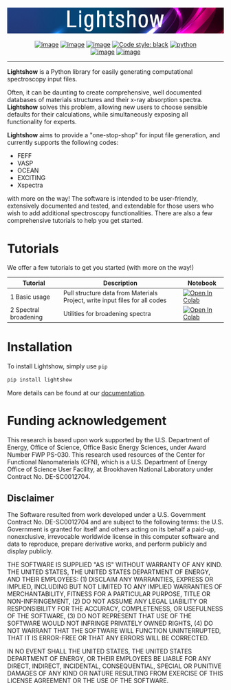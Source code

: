 <div align="center">

![sysfs line plot](https://raw.githubusercontent.com/AI-multimodal/Lightshow/master/docs/_static/images/lightshow.jpg)

[![image](https://github.com/AI-multimodal/Lightshow/actions/workflows/ci.yml/badge.svg)](https://github.com/AI-multimodal/Lightshow/actions/workflows/ci.yml)
[![image](https://codecov.io/gh/AI-multimodal/Lightshow/branch/master/graph/badge.svg?token=CW7BMFA5O7)](https://codecov.io/gh/AI-multimodal/Lightshow)
[![image](https://app.codacy.com/project/badge/Grade/d31a4e18672c4d71bbaafa719181c140)](https://www.codacy.com/gh/AI-multimodal/Lightshow/dashboard?utm_source=github.com&amp;utm_medium=referral&amp;utm_content=AI-multimodal/Lightshow&amp;utm_campaign=Badge_Grade)
[![Code style: black](https://img.shields.io/badge/code%20style-black-000000.svg)](https://github.com/psf/black)
[![python](https://img.shields.io/badge/-Python_3.7_%7C_3.8_%7C_3.9_%7C_3.10_%7C_3.11-blue?logo=python&logoColor=white)](https://github.com/pre-commit/pre-commit) <br>
[![image](https://joss.theoj.org/papers/a9cabcd7f4b85a926a797997c6622b43/status.svg)](https://joss.theoj.org/papers/a9cabcd7f4b85a926a797997c6622b43)
[![image](https://zenodo.org/badge/DOI/10.48550/arXiv.2211.04452.svg)](https://doi.org/10.48550/arXiv.2211.04452)

</div>
    
------------------------------------------------------------------------

**Lightshow** is a Python library for easily generating computational
spectroscopy input files.

Often, it can be daunting to create comprehensive, well documented
databases of materials structures and their x-ray absorption spectra.
**Lightshow** solves this problem, allowing new users to choose sensible
defaults for their calculations, while simultaneously exposing all
functionality for experts.

**Lightshow** aims to provide a \"one-stop-shop\" for input file
generation, and currently supports the following codes:

-   FEFF
-   VASP
-   OCEAN
-   EXCITING
-   Xspectra

with more on the way! The software is intended to be user-friendly,
extensively documented and tested, and extendable for those users who
wish to add additional spectroscopy functionalities. There are also a
few comprehensive tutorials to help you get started.

# Tutorials

We offer a few tutorials to get you started (with more on the way!)

| Tutorial | Description | Notebook |
| ------------- | ------------- | ------------- |
| 1 Basic usage | Pull structure data from Materials Project, write input files for all codes | [![Open In Colab](https://colab.research.google.com/assets/colab-badge.svg)](https://colab.research.google.com/github/AI-multimodal/Lightshow/blob/master/notebooks/00_basic_usage.ipynb) |
| 2 Spectral broadening | Utilities for broadening spectra |[![Open In Colab](https://colab.research.google.com/assets/colab-badge.svg)](https://colab.research.google.com/github/AI-multimodal/Lightshow/blob/master/notebooks/01_Ti_K_anatase_broaden.ipynb) |


# Installation

To install Lightshow, simply use `pip`

``` bash
pip install lightshow
```

More details can be found at our [documentation](https://ai-multimodal.github.io/Lightshow/installation.html).


# Funding acknowledgement

This research is based upon work supported by the U.S. Department of
Energy, Office of Science, Office Basic Energy Sciences, under Award
Number FWP PS-030. This research used resources of the Center for
Functional Nanomaterials (CFN), which is a U.S. Department of Energy
Office of Science User Facility, at Brookhaven National Laboratory under
Contract No. DE-SC0012704.

## Disclaimer

The Software resulted from work developed under a U.S. Government
Contract No. DE-SC0012704 and are subject to the following terms: the
U.S. Government is granted for itself and others acting on its behalf a
paid-up, nonexclusive, irrevocable worldwide license in this computer
software and data to reproduce, prepare derivative works, and perform
publicly and display publicly.

THE SOFTWARE IS SUPPLIED \"AS IS\" WITHOUT WARRANTY OF ANY KIND. THE
UNITED STATES, THE UNITED STATES DEPARTMENT OF ENERGY, AND THEIR
EMPLOYEES: (1) DISCLAIM ANY WARRANTIES, EXPRESS OR IMPLIED, INCLUDING
BUT NOT LIMITED TO ANY IMPLIED WARRANTIES OF MERCHANTABILITY, FITNESS
FOR A PARTICULAR PURPOSE, TITLE OR NON-INFRINGEMENT, (2) DO NOT ASSUME
ANY LEGAL LIABILITY OR RESPONSIBILITY FOR THE ACCURACY, COMPLETENESS, OR
USEFULNESS OF THE SOFTWARE, (3) DO NOT REPRESENT THAT USE OF THE
SOFTWARE WOULD NOT INFRINGE PRIVATELY OWNED RIGHTS, (4) DO NOT WARRANT
THAT THE SOFTWARE WILL FUNCTION UNINTERRUPTED, THAT IT IS ERROR-FREE OR
THAT ANY ERRORS WILL BE CORRECTED.

IN NO EVENT SHALL THE UNITED STATES, THE UNITED STATES DEPARTMENT OF
ENERGY, OR THEIR EMPLOYEES BE LIABLE FOR ANY DIRECT, INDIRECT,
INCIDENTAL, CONSEQUENTIAL, SPECIAL OR PUNITIVE DAMAGES OF ANY KIND OR
NATURE RESULTING FROM EXERCISE OF THIS LICENSE AGREEMENT OR THE USE OF
THE SOFTWARE.
